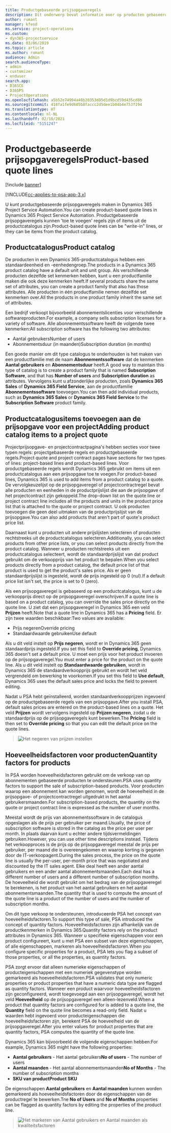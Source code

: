 ```yaml
---
title: Productgebaseerde prijsopgaveregels
description: Dit onderwerp bevat informatie over op producten gebaseerde prijsopgaveregels.
author: rumant
manager: kfend
ms.service: project-operations
ms.custom:
- dyn365-projectservice
ms.date: 03/06/2019
ms.topic: article
ms.author: rumant
audience: Admin
search.audienceType:
- admin
- customizer
- enduser
search.app:
- D365CE
- D365PS
- ProjectOperations
ms.openlocfilehash: a5b52e74994a40b20353d85d1d9bcd59d435cd0b
ms.sourcegitcommit: 418fa1fe9d605b8faccc2d5dee1b04b4e753f194
ms.translationtype: HT
ms.contentlocale: nl-NL
ms.lasthandoff: 02/10/2021
ms.locfileid: "5151247"
---
```

# <a name="product-based-quote-lines"></a><span data-ttu-id="8d06e-103">Productgebaseerde prijsopgaveregels</span><span class="sxs-lookup"><span data-stu-id="8d06e-103">Product-based quote lines</span></span>

[!include [banner](../includes/psa-now-project-operations.md)]

[!INCLUDE[cc-applies-to-psa-app-3.x](../includes/cc-applies-to-psa-app-3x.md)]


<span data-ttu-id="8d06e-104">U kunt productgebaseerde prijsopgaveregels maken in Dynamics 365 Project Service Automation.</span><span class="sxs-lookup"><span data-stu-id="8d06e-104">You can create product-based quote lines in Dynamics 365 Project Service Automation.</span></span> <span data-ttu-id="8d06e-105">Productgebaseerde prijsopgaveregels kunnen 'toe te voegen' regels zijn of items uit de productcatalogus zijn.</span><span class="sxs-lookup"><span data-stu-id="8d06e-105">Product-based quote lines can be "write-in" lines, or they can be items from the product catalog.</span></span>

## <a name="product-catalog"></a><span data-ttu-id="8d06e-106">Productcatalogus</span><span class="sxs-lookup"><span data-stu-id="8d06e-106">Product catalog</span></span>

<span data-ttu-id="8d06e-107">De producten in een Dynamics 365-productcatalogus hebben een standaardeenheid en -eenhedengroep.</span><span class="sxs-lookup"><span data-stu-id="8d06e-107">The products in a Dynamics 365 product catalog have a default unit and unit group.</span></span> <span data-ttu-id="8d06e-108">Als verschillende producten dezelfde set kenmerken hebben, kunt u een productfamilie maken die ook deze kenmerken heeft.</span><span class="sxs-lookup"><span data-stu-id="8d06e-108">If several products share the same set of attributes, you can create a product family that also has those attributes.</span></span> <span data-ttu-id="8d06e-109">Alle producten in één productfamilie nemen dezelfde set kenmerken over.</span><span class="sxs-lookup"><span data-stu-id="8d06e-109">All the products in one product family inherit the same set of attributes.</span></span>

<span data-ttu-id="8d06e-110">Een bedrijf verkoopt bijvoorbeeld abonnementslicenties voor verschillende softwareproducten.</span><span class="sxs-lookup"><span data-stu-id="8d06e-110">For example, a company sells subscription licenses for a variety of software.</span></span> <span data-ttu-id="8d06e-111">Alle abonnementssoftware heeft de volgende twee kenmerken:</span><span class="sxs-lookup"><span data-stu-id="8d06e-111">All subscription software has the following two attributes:</span></span>

- <span data-ttu-id="8d06e-112">Aantal gebruikers</span><span class="sxs-lookup"><span data-stu-id="8d06e-112">Number of users</span></span> 
- <span data-ttu-id="8d06e-113">Abonnementsduur (in maanden)</span><span class="sxs-lookup"><span data-stu-id="8d06e-113">Subscription duration (in months)</span></span>

<span data-ttu-id="8d06e-114">Een goede manier om dit type catalogus te onderhouden is het maken van een productfamilie met de naam **Abonnementssoftware** dat de kenmerken **Aantal gebruikers** en **Abonnementsduur** heeft.</span><span class="sxs-lookup"><span data-stu-id="8d06e-114">A good way to maintain this type of catalog is to create a product family that is named **Subscription Software**, and that has **Number of users** and **Subscription duration** as attributes.</span></span> <span data-ttu-id="8d06e-115">Vervolgens kunt u afzonderlijke producten, zoals **Dynamics 365 Sales** of **Dynamics 365 Field Service**, aan de productfamilie **Abonnementssoftware** toevoegen.</span><span class="sxs-lookup"><span data-stu-id="8d06e-115">You can then add individual products, such as **Dynamics 365 Sales** or **Dynamics 365 Field Service** to the **Subscription Software** product family.</span></span>

## <a name="adding-product-catalog-items-to-a-project-quote"></a><span data-ttu-id="8d06e-116">Productcatalogusitems toevoegen aan de prijsopgave voor een project</span><span class="sxs-lookup"><span data-stu-id="8d06e-116">Adding product catalog items to a project quote</span></span>

<span data-ttu-id="8d06e-117">Projectprijsopgave- en projectcontractpagina's hebben secties voor twee typen regels: projectgebaseerde regels en productgebaseerde regels.</span><span class="sxs-lookup"><span data-stu-id="8d06e-117">Project quote and project contract pages have sections for two types of lines: project-based lines and product-based lines.</span></span> <span data-ttu-id="8d06e-118">Voor productgebaseerde regels wordt Dynamics 365 gebruikt om items uit een productcatalogus aan een prijsopgave toe te voegen.</span><span class="sxs-lookup"><span data-stu-id="8d06e-118">For product-based lines, Dynamics 365 is used to add items from a product catalog to a quote.</span></span> <span data-ttu-id="8d06e-119">De vervolgkeuzelijst op de prijsopgaveregel of projectcontractregel bevat alle producten en eenheden in de productprijslijst die aan de prijsopgave of het projectcontract zijn gekoppeld.</span><span class="sxs-lookup"><span data-stu-id="8d06e-119">The drop-down list on the quote line or project contract line includes all the products and units in the product price list that is attached to the quote or project contract.</span></span> <span data-ttu-id="8d06e-120">U ook producten toevoegen die geen deel uitmaken van de productprijslijst van de prijsopgave.</span><span class="sxs-lookup"><span data-stu-id="8d06e-120">You can also add products that aren't part of quote's product price list.</span></span>

<span data-ttu-id="8d06e-121">Daarnaast kunt u producten uit andere prijslijsten selecteren of producten rechtstreeks uit de productcatalogus selecteren.</span><span class="sxs-lookup"><span data-stu-id="8d06e-121">Additionally, you can select products from other price lists, or you can select products directly from the product catalog.</span></span> <span data-ttu-id="8d06e-122">Wanneer u producten rechtstreeks uit een productcatalogus selecteert, wordt de standaardprijslijst van dat product gebruikt om de verkoopprijs van het product te bepalen.</span><span class="sxs-lookup"><span data-stu-id="8d06e-122">When you select products directly from a product catalog, the default price list of that product is used to get the product's sales price.</span></span> <span data-ttu-id="8d06e-123">Als er geen standaardprijslijst is ingesteld, wordt de prijs ingesteld op 0 (nul).</span><span class="sxs-lookup"><span data-stu-id="8d06e-123">If a default price list isn't set, the price is set to 0 (zero).</span></span>

<span data-ttu-id="8d06e-124">Als een prijsopgaveregel is gebaseerd op een productcatalogus, kunt u de verkoopprijs direct op de prijsopgaveregel overschrijven.</span><span class="sxs-lookup"><span data-stu-id="8d06e-124">If a quote line is based on a product catalog, you can override the sales price directly on the quote line.</span></span> <span data-ttu-id="8d06e-125">U ziet dat een prijsopgaveregel in Dynamics 365 een veld **Prijzen** heeft.</span><span class="sxs-lookup"><span data-stu-id="8d06e-125">Note that a quote line in Dynamics 365 has a **Pricing** field.</span></span> <span data-ttu-id="8d06e-126">Er zijn twee waarden beschikbaar:</span><span class="sxs-lookup"><span data-stu-id="8d06e-126">Two values are available:</span></span>

- <span data-ttu-id="8d06e-127">Prijs negeren</span><span class="sxs-lookup"><span data-stu-id="8d06e-127">Override pricing</span></span>  
- <span data-ttu-id="8d06e-128">Standaardwaarde gebruiken</span><span class="sxs-lookup"><span data-stu-id="8d06e-128">Use default</span></span>

<span data-ttu-id="8d06e-129">Als u dit veld instelt op **Prijs negeren**, wordt er in Dynamics 365 geen standaardprijs ingesteld.</span><span class="sxs-lookup"><span data-stu-id="8d06e-129">If you set this field to **Override pricing**, Dynamics 365 doesn't set a default price.</span></span> <span data-ttu-id="8d06e-130">U moet een prijs voor het product invoeren op de prijsopgaveregel.</span><span class="sxs-lookup"><span data-stu-id="8d06e-130">You must enter a price for the product on the quote line.</span></span> <span data-ttu-id="8d06e-131">Als u dit veld instelt op **Standaardwaarde gebruiken**, wordt in Dynamics 365 de standaardverkoopprijs gebruikt en wordt het veld vergrendeld om bewerking te voorkomen.</span><span class="sxs-lookup"><span data-stu-id="8d06e-131">If you set this field to **Use default**, Dynamics 365 uses the default sales price and locks the field to prevent editing.</span></span>

<span data-ttu-id="8d06e-132">Nadat u PSA hebt geïnstalleerd, worden standaardverkoopprijzen ingevoerd op de productgebaseerde regels van een prijsopgave.</span><span class="sxs-lookup"><span data-stu-id="8d06e-132">After you install PSA, default sales prices are entered on the product-based lines on a quote.</span></span> <span data-ttu-id="8d06e-133">Het veld **Prijzen** wordt vervolgens ingesteld op **Prijzen negeren**, zodat u de standaardprijs op de prijsopgaveregels kunt bewerken.</span><span class="sxs-lookup"><span data-stu-id="8d06e-133">The **Pricing** field is then set to **Override pricing** so that you can edit the default price on the quote lines.</span></span>

> ![Het negeren van prijzen instellen](media/basic-guide-10.png)
 
## <a name="quantity-factors-for-products"></a><span data-ttu-id="8d06e-135">Hoeveelheidsfactoren voor producten</span><span class="sxs-lookup"><span data-stu-id="8d06e-135">Quantity factors for products</span></span>

<span data-ttu-id="8d06e-136">In PSA worden hoeveelheidsfactoren gebruikt om de verkoop van op abonnementen gebaseerde producten te ondersteunen.</span><span class="sxs-lookup"><span data-stu-id="8d06e-136">PSA uses quantity factors to support the sale of subscription-based products.</span></span> <span data-ttu-id="8d06e-137">Voor producten waarop een abonnement kan worden genomen, wordt de hoeveelheid in de prijsopgave- of projectcontractregel uitgedrukt in het aantal gebruikersmaanden.</span><span class="sxs-lookup"><span data-stu-id="8d06e-137">For subscription-based products, the quantity on the quote or project contract line is expressed as the number of user months.</span></span>

<span data-ttu-id="8d06e-138">Meestal wordt de prijs van abonnementssoftware in de catalogus opgeslagen als de prijs per gebruiker per maand.</span><span class="sxs-lookup"><span data-stu-id="8d06e-138">Usually, the price of subscription software is stored in the catalog as the price per user per month.</span></span> <span data-ttu-id="8d06e-139">In plaats daarvan kunt u echter andere tijdsvermeldingen gebruiken.</span><span class="sxs-lookup"><span data-stu-id="8d06e-139">However, you can use other time descriptions instead.</span></span> <span data-ttu-id="8d06e-140">Tijdens het verkoopproces is de prijs op de prijsopgaveregel meestal de prijs per gebruiker, per maand die is overeengekomen en waarop korting is gegeven door de IT-verkoopagent.</span><span class="sxs-lookup"><span data-stu-id="8d06e-140">During the sales process, the price on the quote line is usually the per-user, per-month price that was negotiated and discounted by the IT sales agent.</span></span> <span data-ttu-id="8d06e-141">Elke deal heeft een ander aantal gebruikers en een ander aantal abonnementsmaanden.</span><span class="sxs-lookup"><span data-stu-id="8d06e-141">Each deal has a different number of users and a different number of subscription months.</span></span> <span data-ttu-id="8d06e-142">De hoeveelheid die wordt gebruikt om het bedrag van de prijsopgaveregel te berekenen, is het product van het aantal gebruikers en het aantal abonnementsmaanden.</span><span class="sxs-lookup"><span data-stu-id="8d06e-142">The quantity that is used to compute the amount of the quote line is a product of the number of users and the number of subscription months.</span></span>

<span data-ttu-id="8d06e-143">Om dit type verkoop te ondersteunen, introduceerde PSA het concept van hoeveelheidsfactoren.</span><span class="sxs-lookup"><span data-stu-id="8d06e-143">To support this type of sale, PSA introduced the concept of quantity factors.</span></span> <span data-ttu-id="8d06e-144">Hoeveelheidsfactoren zijn afhankelijk van de productkenmerken in Dynamics 365.</span><span class="sxs-lookup"><span data-stu-id="8d06e-144">Quantity factors rely on the product attributes in Dynamics 365.</span></span> <span data-ttu-id="8d06e-145">Wanneer u specifieke eigenschappen voor een product configureert, kunt u met PSA een subset van deze eigenschappen, of alle eigenschappen, markeren als hoeveelheidsfactoren.</span><span class="sxs-lookup"><span data-stu-id="8d06e-145">When you configure specific properties for a product, PSA lets you flag a subset of those properties, or all the properties, as quantity factors.</span></span>

<span data-ttu-id="8d06e-146">PSA zorgt ervoor dat alleen numerieke eigenschappen of producteigenschappen met een numeriek gegevenstype worden gemarkeerd als hoeveelheidsfactoren.</span><span class="sxs-lookup"><span data-stu-id="8d06e-146">PSA validates that only numeric properties or product properties that have a numeric data type are flagged as quantity factors.</span></span> <span data-ttu-id="8d06e-147">Wanneer een product waarvoor hoeveelheidsfactoren zijn geconfigureerd, wordt toegevoegd aan een prijsopgaveregel, wordt het veld **Hoeveelheid** op de prijsopgaveregel een alleen-lezenveld.</span><span class="sxs-lookup"><span data-stu-id="8d06e-147">When a product that quantity factors are configured for is added to a quote line, the **Quantity** field on the quote line becomes a read-only field.</span></span> <span data-ttu-id="8d06e-148">Nadat u waarden hebt ingevoerd voor producteigenschappen die hoeveelheidsfactoren zijn, berekent PSA de hoeveelheid van de prijsopgaveregel.</span><span class="sxs-lookup"><span data-stu-id="8d06e-148">After you enter values for product properties that are quantity factors, PSA computes the quantity of the quote line.</span></span>

<span data-ttu-id="8d06e-149">Dynamics 365 kan bijvoorbeeld de volgende eigenschappen hebben:</span><span class="sxs-lookup"><span data-stu-id="8d06e-149">For example, Dynamics 365 might have the following properties:</span></span> 

- <span data-ttu-id="8d06e-150">**Aantal gebruikers** - Het aantal gebruikers</span><span class="sxs-lookup"><span data-stu-id="8d06e-150">**No of users** - The number of users</span></span> 
- <span data-ttu-id="8d06e-151">**Aantal maanden** - Het aantal abonnementsmaanden</span><span class="sxs-lookup"><span data-stu-id="8d06e-151">**No of Months** - The number of subscription months</span></span>
- <span data-ttu-id="8d06e-152">**SKU van product**</span><span class="sxs-lookup"><span data-stu-id="8d06e-152">**Product SKU**</span></span> 

<span data-ttu-id="8d06e-153">De eigenschappen **Aantal gebruikers** en **Aantal maanden** kunnen worden gemarkeerd als hoeveelheidsfactoren door de eigenschappen van de productregel te bewerken.</span><span class="sxs-lookup"><span data-stu-id="8d06e-153">Tne **No of Users** and **No of Months** properties can be flagged as quantity factors by editing the properties of the product line.</span></span> 

> ![Het markeren van Aantal gebruikers en Aantal maanden als kwaliteitsfactoren](media/basic-guide-11.png)
 
